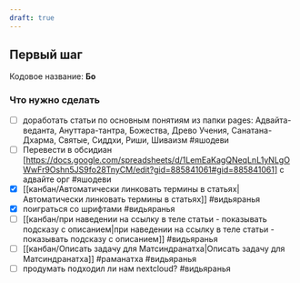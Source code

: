 ```yaml
---
draft: true
---
```


## Первый шаг
Кодовое название: **Бо**

### Что нужно сделать
- [ ] доработать статьи по основным понятиям из папки pages: Адвайта-веданта, Ануттара-тантра, Божества, Древо Учения, Санатана-Дхарма, Святые, Сиддхи, Риши, Шиваизм #яшодеви 
- [ ] Перевести в обсидиан [https://docs.google.com/spreadsheets/d/1LemEaKagQNeqLnL1yNLgOWwFr9Oshn5JS9fo28TnyCM/edit?gid=885841061#gid=885841061] с адвайте орг #яшодеви 
- [x] [[канбан/Автоматически линковать термины в статьях|Автоматически линковать термины в статьях]] #видьяранья 
- [x] поиграться со шрифтами #видьяранья 
- [ ] [[канбан/при наведении на ссылку в теле статьи - показывать подсказу с описанием|при наведении на ссылку в теле статьи - показывать подсказу с описанием]] #видьяранья 
- [ ] [[канбан/Описать задачу для Матсиндранатха|Описать задачу для Матсиндранатха]] #раманатха #видьяранья 
- [ ] продумать подходил ли нам nextcloud? #видьяранья 